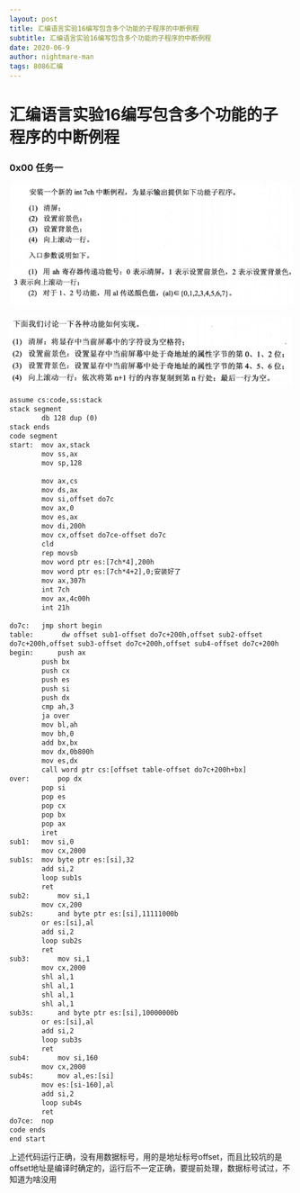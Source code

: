 ```yaml
---
layout: post
title: 汇编语言实验16编写包含多个功能的子程序的中断例程
subtitle: 汇编语言实验16编写包含多个功能的子程序的中断例程
date: 2020-06-9
author: nightmare-man
tags: 8086汇编
---
```


# 汇编语言实验16编写包含多个功能的子程序的中断例程

### 0x00 任务一

![QQ截图20200609150437](/assets/img/QQ截图20200609150437.png)

![QQ截图20200609150747](/assets/img/QQ截图20200609150747.png)

```assembly
assume cs:code,ss:stack
stack segment
		db 128 dup (0)
stack ends
code segment
start:	mov ax,stack
		mov ss,ax
		mov sp,128
		
		mov ax,cs
		mov ds,ax
		mov si,offset do7c
		mov ax,0
		mov es,ax
		mov di,200h
		mov cx,offset do7ce-offset do7c
		cld
		rep movsb
		mov word ptr es:[7ch*4],200h
		mov word ptr es:[7ch*4+2],0;安装好了
		mov ax,307h
		int 7ch
		mov ax,4c00h
		int 21h
		
do7c:	jmp short begin
table:		 dw offset sub1-offset do7c+200h,offset sub2-offset do7c+200h,offset sub3-offset do7c+200h,offset sub4-offset do7c+200h
begin:		push ax
		push bx
		push cx
		push es
		push si
		push dx
		cmp ah,3
		ja over
		mov bl,ah
		mov bh,0
		add bx,bx
		mov dx,0b800h
		mov es,dx
		call word ptr cs:[offset table-offset do7c+200h+bx]
over:		pop dx
		pop si
		pop es
		pop cx
		pop bx
		pop ax
		iret	
sub1:	mov si,0
		mov cx,2000
sub1s:	mov byte ptr es:[si],32
		add si,2
		loop sub1s
		ret
sub2:		mov si,1
		mov cx,200
sub2s:		and byte ptr es:[si],11111000b
		or es:[si],al
		add si,2
		loop sub2s
		ret
sub3:		mov si,1
		mov cx,2000
		shl al,1
		shl al,1
		shl al,1
		shl al,1
sub3s:		and byte ptr es:[si],10000000b
		or es:[si],al
		add si,2
		loop sub3s
		ret
sub4:		mov si,160
		mov cx,2000
sub4s:		mov al,es:[si]
		mov es:[si-160],al
		add si,2
		loop sub4s
		ret
do7ce:	nop
code ends
end start
```

​		上述代码运行正确，没有用数据标号，用的是地址标号offset，而且比较坑的是offset地址是编译时确定的，运行后不一定正确，要提前处理，数据标号试过，不知道为啥没用